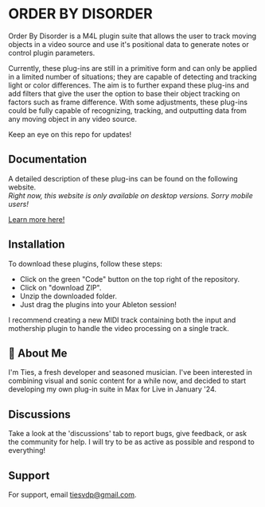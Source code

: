 # ORDER BY DISORDER
Order By Disorder is a M4L plugin suite that allows the user to track moving objects in a video source and use it's positional data to generate notes or control plugin parameters.

Currently, these plug-ins are still in a primitive form and can only be applied in a limited number of situations; they are capable of detecting and tracking light or color differences. The aim is to further expand these plug-ins and add filters that give the user the option to base their object tracking on factors such as frame difference. With some adjustments, these plug-ins could be fully capable of recognizing, tracking, and outputting data from any moving object in any video source.

Keep an eye on this repo for updates!






## Documentation
A detailed description of these plug-ins can be found on the following website.\
*Right now, this website is only available on desktop versions. Sorry mobile users!*

[Learn more here!](https://www.orderbydisorder.com/plugins)


## Installation
To download these plugins, follow these steps:
- Click on the green "Code" button on the top right of the repository.
- Click on "download ZIP".
- Unzip the downloaded folder.
- Just drag the plugins into your Ableton session!

I recommend creating a new MIDI track containing both the input and mothership plugin to handle the video processing on a single track.

    


## 🚀 About Me
I'm Ties, a fresh developer and seasoned musician. I've been interested in combining visual and sonic content for a while now, and decided to start developing my own plug-in suite in Max for Live in January '24. 


## Discussions
Take a look at the 'discussions' tab to report bugs, give feedback, or ask the community for help. I will try to be as active as possible and respond to everything!


## Support
For support, email tiesvdp@gmail.com.

